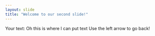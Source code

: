 ```yaml
---
layout: slide
title: "Welcome to our second slide!"
---
```

Your text: Oh this is where I can put text
Use the left arrow to go back!

